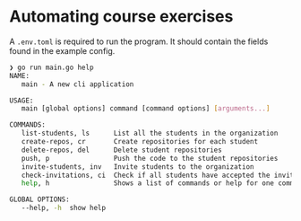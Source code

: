 # Automating course exercises 

A `.env.toml` is required to run the program. It should contain the fields found in the example config.


```sh
❯ go run main.go help
NAME:
   main - A new cli application

USAGE:
   main [global options] command [command options] [arguments...]

COMMANDS:
   list-students, ls      List all the students in the organization
   create-repos, cr       Create repositories for each student
   delete-repos, del      Delete student repositories
   push, p                Push the code to the student repositories
   invite-students, inv   Invite students to the organization
   check-invitations, ci  Check if all students have accepted the invitation
   help, h                Shows a list of commands or help for one command

GLOBAL OPTIONS:
   --help, -h  show help
```